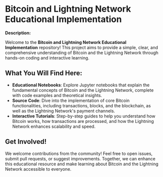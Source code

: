 
# Bitcoin and Lightning Network Educational Implementation

**Description:**

Welcome to the **Bitcoin and Lightning Network Educational Implementation** repository! This project aims to provide a simple, clear, and comprehensive understanding of Bitcoin and the Lightning Network through hands-on coding and interactive learning.

## What You Will Find Here:
- **Educational Notebooks**: Explore Jupyter notebooks that explain the fundamental concepts of Bitcoin and the Lightning Network, complete with code examples and theoretical insights.
- **Source Code**: Dive into the implementation of core Bitcoin functionalities, including transactions, blocks, and the blockchain, as well as the Lightning Network's payment channels.
- **Interactive Tutorials**: Step-by-step guides to help you understand how Bitcoin works, how transactions are processed, and how the Lightning Network enhances scalability and speed.

## Get Involved!
We welcome contributions from the community! Feel free to open issues, submit pull requests, or suggest improvements. Together, we can enhance this educational resource and make learning about Bitcoin and the Lightning Network accessible to everyone.

